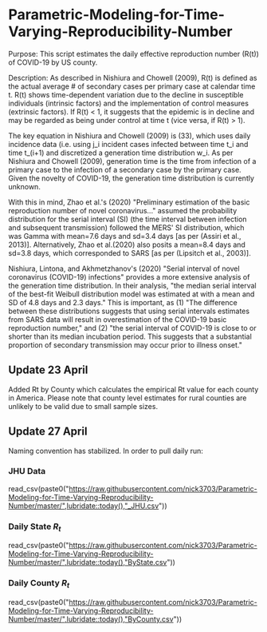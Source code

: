 # Parametric-Modeling-for-Time-Varying-Reproducibility-Number

Purpose: This script estimates the daily effective reproduction number (R(t)) of COVID-19 by US county. 

Description: As described in Nishiura and Chowell (2009), R(t) is defined as the actual average # 
of secondary cases per primary case at calendar time t. R(t) shows time-dependent variation due
to the decline in susceptible individuals (intrinsic factors) and the implementation of control 
measures (extrinsic factors). If R(t) < 1, it suggests that the epidemic is in decline and 
may be regarded as being under control at time t (vice versa, if R(t) > 1).

The key equation in Nishiura and Chowell (2009) is (33), which uses daily incidence data (i.e. using j_i incident cases infected between time t_i and time t_(i+1) and discretized a 
generation time distribution w_i. As per Nishiura and Chowell (2009), generation time is
the time from infection of a primary case to the infection of a secondary case by the primary 
case. Given the novelty of COVID-19, the generation time distribution is currently unknown. 

With this in mind, Zhao et al.'s (2020) "Preliminary estimation of the basic reproduction number 
of novel coronavirus..." assumed the probability distribution for the serial interval (SI) (the time 
interval between infection and subsequent transmission) followed the MERS' SI distribution, which 
was Gamma with mean=7.6 days and sd=3.4 days [as per (Assiri et al., 2013)]. Alternatively, Zhao et al.(2020) also posits a mean=8.4 days and sd=3.8 days, which corresponded to SARS [as per (Lipsitch et al., 
2003)]. 

Nishiura, Lintona, and Akhmetzhanov's (2020) "Serial interval of novel coronavirus (COVID-19) infections"
provides a more extensive analysis of the generation time distribution. In their analysis, "the median
serial interval of the best-fit Weibull distribution model was estimated at with a mean and SD of 4.8
days and 2.3 days." This is important, as (1) "The difference between these distributions suggests that
using serial intervals estimates from SARS data will result in overestimation of the COVID-19 basic reproduction 
number," and (2) "the serial interval of COVID-19 is close to or shorter than its median incubation period. 
This suggests that a substantial proportion of secondary transmission may occur prior to illness onset."

## Update 23 April

Added Rt by County which calculates the empirical Rt value for each county in America.  Please note that county level estimates for rural counties are unlikely to be valid due to small sample sizes.

## Update 27 April

Naming convention has stabilized.  In order to pull daily run:

### JHU Data
read_csv(paste0("https://raw.githubusercontent.com/nick3703/Parametric-Modeling-for-Time-Varying-Reproducibility-Number/master/",lubridate::today(),"_JHU.csv"))

### Daily State $R_t$
read_csv(paste0("https://raw.githubusercontent.com/nick3703/Parametric-Modeling-for-Time-Varying-Reproducibility-Number/master/",lubridate::today(),"ByState.csv"))

### Daily County $R_t$

read_csv(paste0("https://raw.githubusercontent.com/nick3703/Parametric-Modeling-for-Time-Varying-Reproducibility-Number/master/",lubridate::today(),"ByCounty.csv"))

